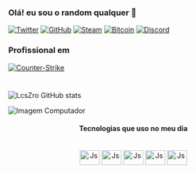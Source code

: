 ### Olá! eu sou o random qualquer 🤚

[![Twitter](https://img.shields.io/badge/Twitter-1DA1F2?style=for-the-badge&logo=twitter&logoColor=white)](https://twitter.com/SkzZero)
[![GitHub](https://img.shields.io/badge/GitHub-100000?style=for-the-badge&logo=github&logoColor=white)](https://github.com/LcsZro)
[![Steam](https://img.shields.io/badge/Steam-000000?style=for-the-badge&logo=steam&logoColor=white)](https://steamcommunity.com/profiles/76561198375820811/)
[![Bitcoin](https://img.shields.io/badge/Bitcoin-000000?style=for-the-badge&logo=bitcoin&logoColor=white)](link)
[![Discord](https://img.shields.io/badge/Discord-7289DA?style=for-the-badge&logo=discord&logoColor=white)](link)


### Profissional em  
[![Counter-Strike](https://img.shields.io/badge/Counter_Strike-000000?style=for-the-badge&logo=counter-strike&logoColor=white)](link)

 #

![LcsZro GitHub stats](https://github-readme-stats.vercel.app/api?username=LcsZro&show_icons=true&theme=dracula)

![Imagem Computador](https://raw.githubusercontent.com/LcsZro/Imagem/main/computer-illustration.png?token=GHSAT0AAAAAABSBE624QQVB4AJHGNIOKLFQYRDUDLQ)

<div align="center"
img src="https://desblogada.files.wordpress.co..." width="0px">

#### Tecnologias que uso no meu dia

<div style='display: incline_block'><br/>
    <img align="center" alt="Js" height="30" width="40" src="https://cdn.jsdelivr.net/gh/devicons/devicon/icons/javascript/javascript-original.svg">
    <img align="center" alt="Js" height="30" width="40" src="https://cdn.jsdelivr.net/gh/devicons/devicon/icons/html5/html5-plain.svg">
    <img align="center" alt="Js" height="30" width="40" src="https://cdn.jsdelivr.net/gh/devicons/devicon/icons/css3/css3-original.svg">
     <img align="center" alt="Js" height="30" width="40" src="https://cdn.jsdelivr.net/gh/devicons/devicon/icons/nodejs/nodejs-original.svg">
     <img align="center" alt="Js" height="30" width="40" src="https://cdn.jsdelivr.net/gh/devicons/devicon/icons/git/git-original.svg">
     
</div>


